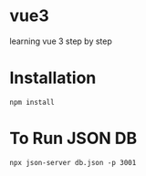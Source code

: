 # vue3
learning vue 3 step by step

# Installation
``` npm install ```

# To Run JSON DB
``` npx json-server db.json -p 3001 ```